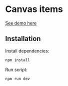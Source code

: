 # Canvas items

[See demo here](google.com 'See demo here')

## Installation

Install dependencies:

```bash
npm install
```

Run script:

```bash
npm run dev
```

